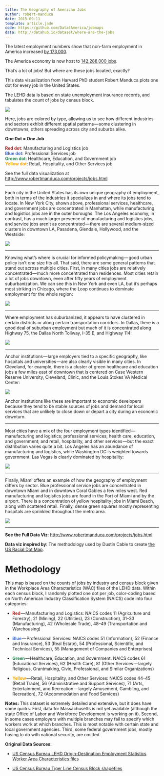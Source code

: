 ```yaml
---
title: The Geography of American Jobs
author: robert-manduca
date: 2015-09-11
template: article.jade
code: https://github.com/Data4America/jobmaps
data: http://datahub.io/dataset/where-are-the-jobs
---
```


The latest employment numbers show that non-farm employment in America increased [by 173,000](http://www.bls.gov/news.release/pdf/empsit.pdf).


The America economy is now host to [142,288,000 jobs](https://research.stlouisfed.org/fred2/series/PAYEMS/).

That’s a lot of jobs! But where are these jobs located, exactly?

This data visualization from Harvard PhD student Robert Manduca plots one dot for every job in the United States.

The LEHD data is based on state unemployment insurance records, and tabulates the count of jobs by census block.

<span class="more"></span>

![](https://cdn-images-1.medium.com/max/718/1*WiyPlDVIeaUiOVwH35QNLw.png)

Here, jobs are colored by type, allowing us to see how different industries and sectors exhibit different spatial patterns — some clustering in downtowns, others spreading across city and suburbs alike.

**One Dot = One Job**

<span style="color: firebrick">**Red dot**</span>: Manufacturing and Logistics job  
<span style="color: royalblue">**Blue dot**</span>: Professional Services job  
<span style="color: seagreen">**Green dot**</span>: Healthcare, Education, and Government job  
<span style="color: orange">**Yellow dot**</span>: Retail, Hospitality, and Other Services job

See the full data visualization at http://www.robertmanduca.com/projects/jobs.html

---

Each city in the United States has its own unique geography of employment, both in terms of the industries it specializes in and where its jobs tend to locate. In New York City, shown above, professional services, healthcare, and government jobs are concentrated in Manhattan, while manufacturing and logistics jobs are in the outer boroughs. The Los Angeles economy, in contrast, has a much larger presence of manufacturing and logistics jobs, and service jobs aren’t as concentrated — there are several medium-sized clusters in downtown LA, Pasadena, Glendale, Hollywood, and the Westside:

![](https://cdn-images-1.medium.com/max/718/1*Kjdzb7c4dFcxmhCUR-brfw.png)

---

Knowing what’s where is crucial for informed policymaking — good urban policy isn’t one size fits all. That said, there are some general patterns that stand out across multiple cities. First, in many cities jobs are relatively concentrated — much more concentrated than residences. Most cities retain a lot of jobs downtown, even after fifty years of employment suburbanization. We can see this in New York and even LA, but it’s perhaps most striking in Chicago, where the Loop continues to dominate employment for the whole region:

![](https://cdn-images-1.medium.com/max/718/1*PqxhdW-I3pzJKucYCKAedQ.png)

---

Where employment has suburbanized, it appears to have clustered in certain districts or along certain transportation corridors. In Dallas, there is a good deal of suburban employment but much of it is concentrated along Highway 75, the Dallas North Tollway, I-35 E, and Highway 114:

![](https://cdn-images-1.medium.com/max/718/1*mEW3V8ck1JJEriUyxsGNmA.png)

---

Anchor institutions — large employers tied to a specific geography, like hospitals and universities — are also clearly visible in many cities. In Cleveland, for example, there is a cluster of green healthcare and education jobs a few miles east of downtown that is centered on Case Western Reserve University, Cleveland, Clinic, and the Louis Stokes VA Medical Center:

![](https://cdn-images-1.medium.com/max/718/1*chPgNLl1_6xCfvLO-9WoYA.png)

Anchor institutions like these are important to economic developers because they tend to be stable sources of jobs and demand for local services that are unlikely to close down or depart a city during an economic downturn.

---

Most cities have a mix of the four employment types identified — manufacturing and logistics; professional services; health care, education, and government; and retail, hospitality, and other services — but the exact distribution varies quite a bit. Los Angeles has an abundance of manufacturing and logistics, while Washington DC is weighted towards government. Las Vegas is clearly dominated by hospitality:

![](https://cdn-images-1.medium.com/max/718/1*kZ4D42I73K2y5nTqXTObTA.png)

---

Finally, Miami offers an example of how the geography of employment differs by sector. Blue professional service jobs are concentrated in downtown Miami and in downtown Coral Gables a few miles west. Red manufacturing and logistics jobs are found in the Port of Miami and by the airport. There is a concentration of yellow hospitality jobs in Miami Beach, along with scattered retail. Finally, dense green squares mostly representing hospitals are sprinkled throughout the metro area.

![](https://cdn-images-1.medium.com/max/640/1*yUZriNeNAKAJ4IIv2VHhrw.png)

---

**See the Full Data Viz**: http://www.robertmanduca.com/projects/jobs.html

**Data viz inspired by**: The methodology used by Dustin Cable to create [the US Racial Dot Map](http://demographics.coopercenter.org/DotMap/index.html).

# Methodology

This map is based on the counts of jobs by industry and census block given in the Workplace Area Characteristics (WAC) files of the LEHD data. Within each census block, I randomly plotted one dot per job, color-coding based on North American Industry Classification System (NAICS) code into four categories:

* <span style="color: firebrick">**Red**</span> — Manufacturing and Logistics: NAICS codes 11 (Agriculture and Forestry), 21 (Mining), 22 (Utilities), 23 (Construction), 31–33 (Manufacturing), 42 (Wholesale Trade), 48–49 (Transportation and Warehousing)

* <span style="color: royalblue">**Blue**</span> — Professional Services: NAICS codes 51 (Information), 52 (Finance and Insurance), 53 (Real Estate), 54 (Professional, Scientific, and Technical Services), 55 (Management of Companies and Enterprises)

* <span style="color: seagreen">**Green**</span> — Healthcare, Education, and Government: NAICS codes 61 (Educational Services), 62 (Health Care), 81 (Other Services — largely Religious, Grantmaking, Civic, Professional, and Similar Organizations)

* <span style="color: orange">**Yellow**</span> — Retail, Hospitality, and Other Services: NAICS codes 44–45 (Retail Trade), 56 (Administrative and Support Services), 71 (Arts, Entertainment, and Recreation — largely Amusement, Gambling, and Recreation), 72 (Accommodation and Food Services)

**Notes:** This dataset is extremely detailed and extensive, but it does have some quirks. First, data for Massachusetts is not yet available (although the state Office of Labor and Workforce Development is working on it). Second, in some cases employers with multiple branches may fail to specify which workers work at which branches. This is most notable with certain state and local government agencies. Third, some federal government jobs, mostly having to do with national security, are omitted.

**Original Data Sources:**

* [US Census Bureau LEHD Origin-Destination Employment Statistics Worker Area Characteristics files](http://lehd.ces.census.gov/data/#lodes)

* [US Census Bureau Tiger Line Census Block shapefiles](https://www.census.gov/geo/maps-data/data/tiger-line.html)
